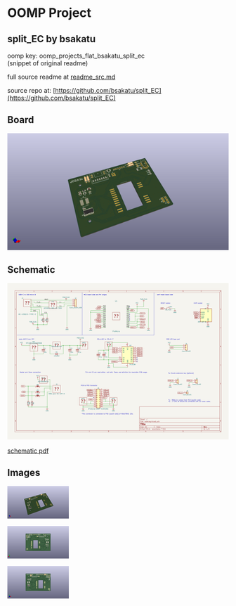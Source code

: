 # OOMP Project  
## split_EC  by bsakatu  
  
oomp key: oomp_projects_flat_bsakatu_split_ec  
(snippet of original readme)  
  
  
  full source readme at [readme_src.md](readme_src.md)  
  
source repo at: [https://github.com/bsakatu/split_EC](https://github.com/bsakatu/split_EC)  
## Board  
  
[![working_3d.png](working_3d_600.png)](working_3d.png)  
## Schematic  
  
[![working_schematic.png](working_schematic_600.png)](working_schematic.png)  
  
[schematic pdf](working_schematic.pdf)  
## Images  
  
[![working_3d.png](working_3d_140.png)](working_3d.png)  
  
[![working_3d_back.png](working_3d_back_140.png)](working_3d_back.png)  
  
[![working_3d_front.png](working_3d_front_140.png)](working_3d_front.png)  
